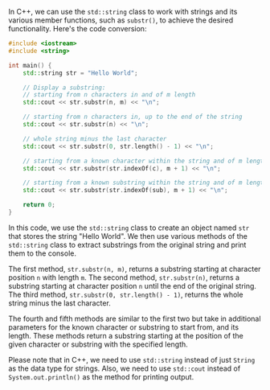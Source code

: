 In C++, we can use the `std::string` class to work with strings and its various member functions, such as `substr()`, to achieve the desired functionality. Here's the code conversion:
```cpp
#include <iostream>
#include <string>

int main() {
    std::string str = "Hello World";

    // Display a substring:
    // starting from n characters in and of m length
    std::cout << str.substr(n, m) << "\n";

    // starting from n characters in, up to the end of the string
    std::cout << str.substr(n) << "\n";

    // whole string minus the last character
    std::cout << str.substr(0, str.length() - 1) << "\n";

    // starting from a known character within the string and of m length
    std::cout << str.substr(str.indexOf(c), m + 1) << "\n";

    // starting from a known substring within the string and of m length
    std::cout << str.substr(str.indexOf(sub), m + 1) << "\n";

    return 0;
}
```
In this code, we use the `std::string` class to create an object named `str` that stores the string "Hello World". We then use various methods of the `std::string` class to extract substrings from the original string and print them to the console.

The first method, `str.substr(n, m)`, returns a substring starting at character position `n` with length `m`. The second method, `str.substr(n)`, returns a substring starting at character position `n` until the end of the original string. The third method, `str.substr(0, str.length() - 1)`, returns the whole string minus the last character.

The fourth and fifth methods are similar to the first two but take in additional parameters for the known character or substring to start from, and its length. These methods return a substring starting at the position of the given character or substring with the specified length.

Please note that in C++, we need to use `std::string` instead of just `String` as the data type for strings. Also, we need to use `std::cout` instead of `System.out.println()` as the method for printing output.
